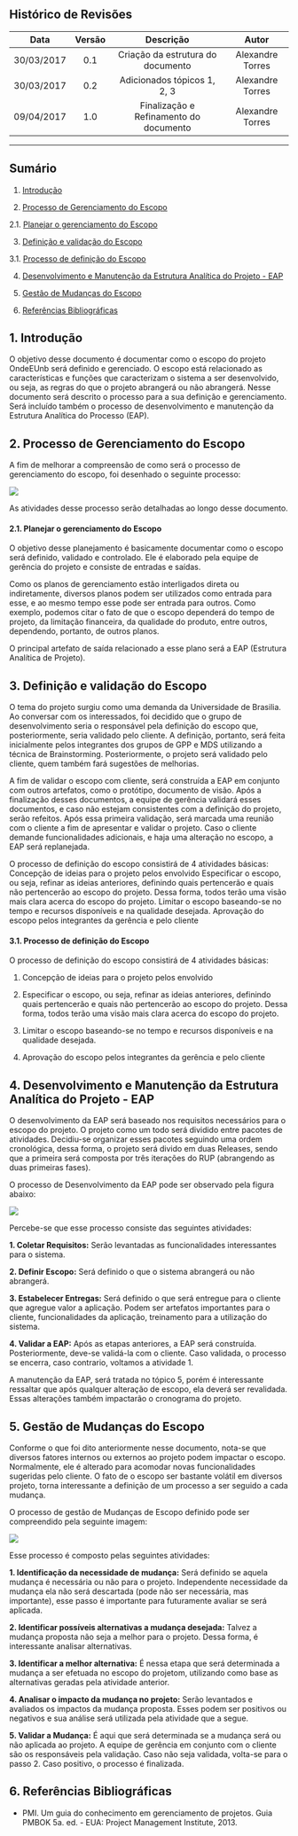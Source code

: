 ## Histórico de Revisões

| Data | Versão | Descrição | Autor |
|:----:|:------:|:---------:|:-----:|
|30/03/2017|0.1|Criação da estrutura do documento|Alexandre Torres|
|30/03/2017|0.2|Adicionados tópicos 1, 2, 3|Alexandre Torres|
|09/04/2017|1.0|Finalização e Refinamento do documento|Alexandre Torres|
***

## Sumário

1. [Introdução](#1-introdução)

2. [Processo de Gerenciamento do Escopo](#2-processo_gerenciamento_escopo)

2.1. [Planejar o gerenciamento do Escopo](#2.1-planejar_gerenciamento_escopo)

3. [Definição e validação do Escopo](#3-definições)

3.1. [Processo de definição do Escopo](#3.1-processo_definicao_escopo)

4. [Desenvolvimento e Manutenção da Estrutura Analítica do Projeto - EAP](#4-desenvolvimento_eap)

5. [Gestão de Mudanças do Escopo](#5-gestao_mudanca)

6. [Referências Bibliográficas](#6-referencias_bibliograficas)



## 1. Introdução

O objetivo desse documento é documentar como o escopo do projeto OndeEUnb será definido e gerenciado. O escopo está relacionado as características e funções que caracterizam o sistema a ser desenvolvido, ou seja, as regras do que o projeto abrangerá ou não abrangerá. Nesse documento será descrito o processo para a sua definição e gerenciamento. Será incluído também o processo de desenvolvimento e manutenção da Estrutura Analítica do Processo (EAP).


## 2. Processo de Gerenciamento do Escopo

A fim de melhorar a compreensão de como será o processo de gerenciamento do escopo, foi desenhado o seguinte processo:

![](https://lh4.googleusercontent.com/OxVunTY_ER--oOh9E1TgqpLTXzCsBjtmXEg25oPWE5SvbrrZ_tMq6RE5e_J7yRBbJghNLmlXwQN4aLA=w2154-h1620)

As atividades desse processo serão detalhadas ao longo desse documento.


#### 2.1. Planejar o gerenciamento do Escopo

O objetivo desse planejamento é basicamente documentar como o escopo será definido, validado e controlado. Ele é elaborado pela equipe de gerência do projeto e consiste de entradas e saídas.

Como os planos de gerenciamento estão interligados direta ou indiretamente, diversos planos podem ser utilizados como entrada para esse, e ao mesmo tempo esse pode ser entrada para outros. Como exemplo, podemos citar o fato de que o escopo dependerá do tempo de projeto, da limitação financeira, da qualidade do produto, entre outros, dependendo, portanto, de outros planos.

O principal artefato de saída relacionado a esse plano será a EAP (Estrutura Analítica de Projeto).

## 3. Definição e validação do Escopo

O tema do projeto surgiu como uma demanda da Universidade de Brasilia. Ao conversar com os interessados, foi decidido que o grupo de desenvolvimento seria o responsável pela definição do escopo que, posteriormente, seria validado pelo cliente. A definição, portanto, será feita inicialmente pelos integrantes dos grupos de GPP e MDS utilizando a técnica de Brainstorming. Posteriormente, o projeto será validado pelo cliente, quem também fará sugestões de melhorias.

A fim de validar o escopo com cliente, será construída a EAP em conjunto com outros artefatos, como o protótipo, documento de visão. Após a finalização desses documentos, a equipe de gerência validará esses documentos, e caso não estejam consistentes com a definição do projeto, serão refeitos. Após essa primeira validação, será marcada uma reunião com o cliente a fim de apresentar e validar o projeto. Caso o cliente demande funcionalidades adicionais, e haja uma alteração no escopo, a EAP será replanejada.

O processo de definição do escopo consistirá de 4 atividades básicas:
Concepção de ideias para o projeto pelos envolvido
Especificar o escopo, ou seja, refinar as ideias anteriores, definindo quais pertencerão e quais não pertencerão ao escopo do projeto. Dessa forma, todos terão uma visão mais clara acerca do escopo do projeto.
Limitar o escopo baseando-se no tempo e recursos disponíveis e na qualidade desejada.
Aprovação do escopo pelos integrantes da gerência e pelo cliente


#### 3.1. Processo de definição do Escopo


O processo de definição do escopo consistirá de 4 atividades básicas:

1. Concepção de ideias para o projeto pelos envolvido

2. Especificar o escopo, ou seja, refinar as ideias anteriores, definindo quais pertencerão e quais não 
pertencerão ao escopo do projeto. Dessa forma, todos terão uma visão mais clara acerca do escopo do projeto.

3. Limitar o escopo baseando-se no tempo e recursos disponíveis e na qualidade desejada.

4. Aprovação do escopo pelos integrantes da gerência e pelo cliente


## 4. Desenvolvimento e Manutenção da Estrutura Analítica do Projeto - EAP

O desenvolvimento da EAP será baseado nos requisitos necessários para o escopo do projeto. O projeto como um todo será dividido entre pacotes de atividades. Decidiu-se organizar esses pacotes seguindo uma ordem cronológica, dessa forma, o projeto será divido em duas Releases, sendo que a primeira será composta por três iterações do RUP (abrangendo as duas primeiras fases).

O processo de Desenvolvimento da EAP pode ser observado pela figura abaixo:

![](https://lh5.googleusercontent.com/F-JpVmnzVPfoCV33njPGVKb5N1YXuJ_Ma2ontlhNIordq_SGkGUz7daiRpWe8bxZci3Fupj38lyKVSM=w2154-h1620)

Percebe-se que esse processo consiste das seguintes atividades:

**1. Coletar Requisitos:** Serão levantadas as funcionalidades interessantes para o sistema.

**2. Definir Escopo:** Será definido o que o sistema abrangerá ou não abrangerá.

**3. Estabelecer Entregas:** Será definido o que será entregue para o cliente que agregue valor a aplicação. Podem ser artefatos importantes para o cliente, funcionalidades da aplicação, treinamento para a utilização do sistema.

**4. Validar a EAP:** Após as etapas anteriores, a EAP será construída. Posteriormente, deve-se validá-la com o cliente. Caso validada, o processo se encerra, caso contrario, voltamos a atividade 1.

A manutenção da EAP, será tratada no tópico 5, porém é interessante ressaltar que após qualquer alteração de escopo, ela deverá ser revalidada. Essas alterações também impactarão o cronograma do projeto.

## 5. Gestão de Mudanças do Escopo


Conforme o que foi dito anteriormente nesse documento, nota-se que diversos fatores internos ou externos ao projeto podem impactar o escopo. Normalmente, ele é alterado para acomodar novas funcionalidades sugeridas pelo cliente. O fato de o escopo ser bastante volátil em diversos projeto, torna interessante a definição de um processo a ser seguido a cada mudança.

O processo de gestão de Mudanças de Escopo definido pode ser compreendido pela seguinte imagem:

![](https://lh6.googleusercontent.com/d62zFk0E8gsfsUIEY3vD1GKqHCR42CuYS6hzH59e7t3q_YNQSRqeOZWEpO6ILidhS7vQNrl-JLbdrhI=w2154-h1620)

Esse processo é composto pelas seguintes atividades:

**1. Identificação da necessidade de mudança:** Será definido se aquela mudança é necessária ou não para o projeto. Independente necessidade da mudança ela não será descartada (pode não ser necessária, mas importante), esse passo é importante para futuramente avaliar se será aplicada. 

**2. Identificar possíveis alternativas a mudança desejada:** Talvez a mudança proposta não seja a melhor para o projeto. Dessa forma, é interessante analisar alternativas.

**3. Identificar a melhor alternativa:** É nessa etapa que será determinada a mudança a ser efetuada no escopo do projetom, utilizando como base as alternativas geradas pela atividade anterior.

**4. Analisar o impacto da mudança no projeto:** Serão levantados e avaliados os impactos da mudança proposta. Esses podem ser positivos ou negativos e sua análise será utilizada pela atividade que a segue.

**5. Validar a Mudança:** É aqui que será determinada se a mudança será ou não aplicada ao projeto. A equipe de gerência em conjunto com o cliente são os responsáveis pela validação. Caso não seja validada, volta-se para o passo 2. Caso positivo, o processo é finalizada. 


## 6. Referências Bibliográficas

* PMI. Um guia do conhecimento em gerenciamento de projetos. Guia PMBOK 5a. ed. - EUA: Project Management Institute, 2013.